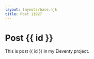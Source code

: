 ```yaml
---
layout: layouts/base.njk
title: Post 11927
---
```


# Post {{ id }}

This is post {{ id }} in my Eleventy project.
